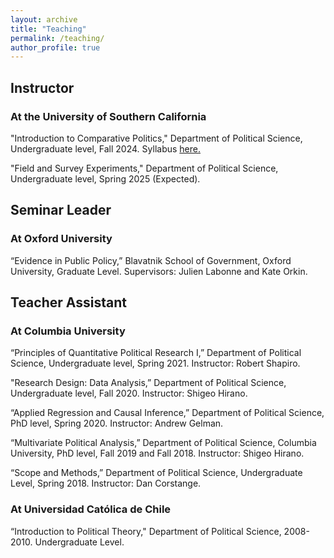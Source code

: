 ```yaml
---
layout: archive
title: "Teaching"
permalink: /teaching/
author_profile: true
---
```

## Instructor

### At the University of Southern California

"Introduction to Comparative Politics," Department of Political Science, Undergraduate level, Fall 2024. Syllabus [here.](https://github.com/pabloargote/pabloargote.github.io/blob/master/files/POSC_120_2024.pdf)

"Field and Survey Experiments," Department of Political Science, Undergraduate level, Spring 2025 (Expected). 

## Seminar Leader

### At Oxford University

“Evidence in Public Policy,” Blavatnik School of Government, Oxford University, Graduate Level. Supervisors: Julien Labonne and Kate Orkin.

## Teacher Assistant

### At Columbia University

 “Principles of Quantitative Political Research I,” Department of Political Science, Undergraduate level, Spring 2021. Instructor: Robert Shapiro.

"Research Design: Data Analysis,” Department of Political Science, Undergraduate level, Fall 2020. Instructor: Shigeo Hirano.

“Applied Regression and Causal Inference,” Department of Political Science, PhD level, Spring 2020. Instructor: Andrew Gelman.

“Multivariate Political Analysis,” Department of Political Science, Columbia University, PhD level, Fall 2019 and Fall 2018. Instructor: Shigeo Hirano.

“Scope and Methods,” Department of Political Science,  Undergraduate Level, Spring 2018. Instructor: Dan Corstange.



### At Universidad Católica de Chile

“Introduction to Political Theory," Department of Political Science, 2008-2010.  Undergraduate Level.
